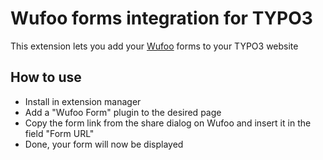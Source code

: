 # Wufoo forms integration for TYPO3

This extension lets you add your [Wufoo](https://www.wufoo.com/) forms to your TYPO3 website

## How to use

* Install in extension manager
* Add a "Wufoo Form" plugin to the desired page
* Copy the form link from the share dialog on Wufoo and insert it in the field "Form URL"
* Done, your form will now be displayed


